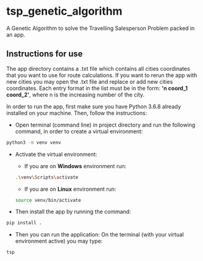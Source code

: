 # tsp_genetic_algorithm
A Genetic Algorithm to solve the Travelling Salesperson Problem packed in an app. 


## Instructions for use

The app directory contains a .txt file which contains all cities coordinates that you want to use for route calculations. If you want to rerun the app with new cities you may open the .txt file and replace or add new cities coordinates. Each entry format in the list must be in the form: 
**'n coord_1 coord_2'**, where n is the increasing number of the city. 

In order to run the app, first make sure you have Python 3.6.8 already installed on your machine. Then, follow the instructions:

- Open terminal (command line) in project directory and run the following command, in order to create a virtual environment:
```bash
python3 -m venv venv
```
- Activate the virtual environment:

    - If you are on **Windows** environment run:
    ```bash
    .\venv\Scripts\activate
    ```
    - If you are on **Linux** environment run:
    ```bash
    source venv/bin/activate
    ```
- Then install the app by running the command:
```bash
pip install .
```
- Then you can run the application: On the terminal (with your virtual environment active) you may type:
```bash
tsp
```

